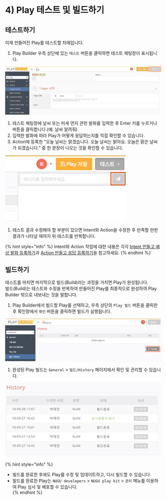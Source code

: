 # 4\) Play 테스트 및 빌드하기

## 테스트하기

이제 만들어진 Play를 테스트할 차례입니다.

1. Play Builder 우측 상단에 있는 `테스트` 버튼을 클릭하면 테스트 채팅창이 표시됩니다.

![](../../../.gitbook/assets/assets_ch3_314_c01%20%282%29%20%282%29%20%282%29%20%283%29.png)

1. 테스트 채팅창에 날씨 또는 미세 먼지 관련 발화를 입력한 후 Enter 키를 누르거나 버튼을 클릭합니다.\(예: 날씨 알려줘\)
2. 입력한 발화에 따라 Play가 어떻게 응답하는지를 직접 확인할 수 있습니다.
3. Action에 등록한 "오늘 날씨는 맑겠습니다. 오늘 날씨는 맑아요. 오늘은 맑은 날씨가 되겠습니다." 중 한 문장이 나오는 것을 확인할 수 있습니다.

![](../../../.gitbook/assets/assets_chat_test_1__1.jpg)

1. 테스트 결과 수정해야 할 부분이 있으면 Intent와 Action을 수정한 후 만족할 만한 결과가 나타날 때까지 위 테스트를 반복합니다.

{% hint style="info" %}
Intent와 Action 작업에 대한 내용은 각각 [Intent 만들고 예상 발화 등록하기](create-an-intent-and-custom-utterances.md)과 [Action 만들고 응답 등록하기](create-an-action-and-an-answer.md)을 참고하세요.
{% endhint %}

## 빌드하기

테스트를 마치면 마지막으로 빌드\(Build\)라는 과정을 거치면 Play가 완성됩니다.  
빌드\(Build\)는 테스트와 수정을 반복하여 만들어진 Play를 최종적으로 완성하여 Play Builder 밖으로 내보내는 것을 말합니다.

1. Play Builder에서 빌드할 Play를 선택하고, 우측 상단의 `Play 빌드` 버튼을 클릭한 후 확인창에서 `확인` 버튼을 클릭하면 빌드가 실행됩니다.

![](../../../.gitbook/assets/assets_ch3_314_c03-1%20%282%29%20%282%29%20%282%29%20%282%29.png)

1. 완성된 Play 빌드는 `General` &gt; `빌드/History` 페이지에서 확인 및 관리할 수 있습니다.

![](../../../.gitbook/assets/assets_ch3_314_c04%20%282%29%20%282%29%20%282%29%20%283%29.png)

{% hint style="info" %}
* 빌드를 완료한 후에도 Play를 수정 및 업데이트하고, 다시 빌드할 수 있습니다.
* 빌드를 완료한 Play는 `NUGU developers` &gt; `NUGU play kit` &gt; `관리` 메뉴를 이용하여 Play 심사 및 배포할 수 있습니다.  
{% endhint %}

